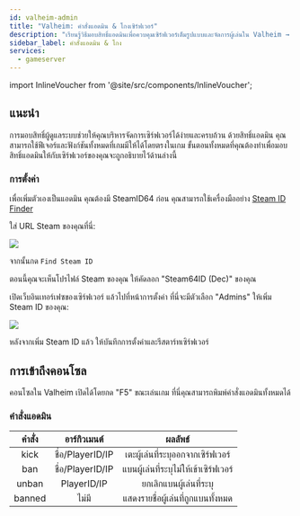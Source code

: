 ```yaml
---
id: valheim-admin
title: "Valheim: คำสั่งแอดมิน & โกงเซิร์ฟเวอร์"
description: "เรียนรู้วิธีมอบสิทธิ์แอดมินเพื่อควบคุมเซิร์ฟเวอร์เต็มรูปแบบและจัดการผู้เล่นใน Valheim → เริ่มต้นเลย"
sidebar_label: คำสั่งแอดมิน & โกง
services:
  - gameserver
---
```


import InlineVoucher from '@site/src/components/InlineVoucher';

## แนะนำ
การมอบสิทธิ์ผู้ดูแลระบบช่วยให้คุณบริหารจัดการเซิร์ฟเวอร์ได้ง่ายและครบถ้วน ด้วยสิทธิ์แอดมิน คุณสามารถใช้ฟีเจอร์และฟังก์ชันทั้งหมดที่เกมมีให้ได้โดยตรงในเกม ขั้นตอนทั้งหมดที่คุณต้องทำเพื่อมอบสิทธิ์แอดมินให้กับเซิร์ฟเวอร์ของคุณจะถูกอธิบายไว้ด้านล่างนี้  
<InlineVoucher />

### การตั้งค่า
เพื่อเพิ่มตัวเองเป็นแอดมิน คุณต้องมี SteamID64 ก่อน คุณสามารถใช้เครื่องมืออย่าง [Steam ID Finder](https://steamidfinder.com/)

ใส่ URL Steam ของคุณที่นี่:

![](https://screensaver01.zap-hosting.com/index.php/s/e8H8Y4P9ojW9sD2/preview)

จากนั้นกด `Find Steam ID`

ตอนนี้คุณจะเห็นโปรไฟล์ Steam ของคุณ ให้คัดลอก "Steam64ID (Dec)" ของคุณ

เปิดเว็บอินเทอร์เฟซของเซิร์ฟเวอร์ แล้วไปที่หน้าการตั้งค่า ที่นี่จะมีตัวเลือก "Admins" ให้เพิ่ม Steam ID ของคุณ:

![](https://screensaver01.zap-hosting.com/index.php/s/aJkGRMcmWrnZyiM/preview)

หลังจากเพิ่ม Steam ID แล้ว ให้บันทึกการตั้งค่าและรีสตาร์ทเซิร์ฟเวอร์

## การเข้าถึงคอนโซล

คอนโซลใน Valheim เปิดได้โดยกด "F5" ขณะเล่นเกม ที่นี่คุณสามารถพิมพ์คำสั่งแอดมินทั้งหมดได้

### คำสั่งแอดมิน

|  คำสั่ง   |           อาร์กิวเมนต์          |                  ผลลัพธ์               |
| :--------: | :--------------------------: |  :---------------------------------:  |
|   kick     |        ชื่อ/PlayerID/IP      |     เตะผู้เล่นที่ระบุออกจากเซิร์ฟเวอร์        |
|   ban      |        ชื่อ/PlayerID/IP      |     แบนผู้เล่นที่ระบุไม่ให้เข้าเซิร์ฟเวอร์         |
|   unban    |        PlayerID/IP           |     ยกเลิกแบนผู้เล่นที่ระบุ       |
|   banned   |           ไม่มี               |    แสดงรายชื่อผู้เล่นที่ถูกแบนทั้งหมด           |

<InlineVoucher />